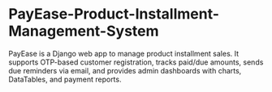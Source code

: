 # PayEase-Product-Installment-Management-System
PayEase is a Django web app to manage product installment sales. It supports OTP-based customer registration, tracks paid/due amounts, sends due reminders via email, and provides admin dashboards with charts, DataTables, and payment reports.
